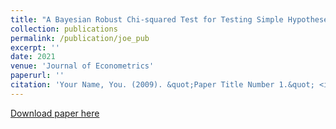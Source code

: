 ```yaml
---
title: "A Bayesian Robust Chi-squared Test for Testing Simple Hypotheses"
collection: publications
permalink: /publication/joe_pub
excerpt: ''
date: 2021
venue: 'Journal of Econometrics'
paperurl: ''
citation: 'Your Name, You. (2009). &quot;Paper Title Number 1.&quot; <i>Journal 1</i>. 1(1).'
---
```


[Download paper here](https://www.sciencedirect.com/science/article/abs/pii/S0304407620303018)

